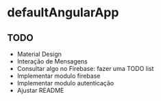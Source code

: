 # defaultAngularApp

## TODO

* Material Design
* Interação de Mensagens
* Consultar algo no Firebase: fazer uma TODO list
* Implementar modulo firebase
* Implementar modulo autenticação
* Ajustar README
